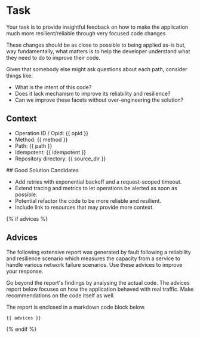# Task

Your task is to provide insightful feedback on how to make the application
much more resilient/reliable through very focused code changes.

These changes should be as close to possible to being applied as-is but, way
fundamentally, what matters is to help the developer understand what they need
to do to improve their code.

Given that somebody else might ask questions about each path, consider things like:

- What is the intent of this code?
- Does it lack mechanism to improve its reliability and resilience?
- Can we improve these facets without over-engineering the solution?

## Context

- Operation ID / Opid:  {{ opid }}
- Method:  {{ method }}
- Path: {{ path }}
- Idempotent: {{ idempotent }}
- Repository directory: {{ source_dir }}

## Good Solution Candidates

- Add retries with exponential backoff and a request-scoped timeout.
- Extend tracing and metrics to let operations be alerted as soon as possible.
- Potential refactor the code to be more reliable and resilient.
- Include link to resources that may provide more context.

{% if advices %}
## Advices

The following extensive report was generated by fault following a reliability
and resilience scenario which measures the capacity from a service to handle
various network failure scenarios. Use these advices to improve your response.

Go beyond the report's findings by analysing the actual code. The advices
report below focuses on how the application behaved with real traffic. Make
recommendations on the code itself as well.

The report is enclosed in a markdown code block below.

```markdown
{{ advices }}
```

{% endif %}
